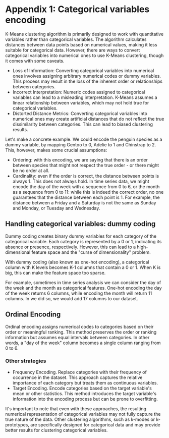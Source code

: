 # Appendix 1: Categorical variables encoding

K-Means clustering algorithm is primarily designed to work with quantitative variables rather than categorical variables. The algorithm calculates distances between data points based on numerical values, making it less suitable for categorical data. However, there are ways to convert categorical variables into numerical ones to use K-Means clustering, though it comes with some caveats.

- Loss of Information: Converting categorical variables into numerical ones involves assigning arbitrary numerical codes or dummy variables. This process may result in the loss of the inherent order or relationships between categories.
- Incorrect Interpretation: Numeric codes assigned to categorical variables can lead to a misleading interpretation. K-Means assumes a linear relationship between variables, which may not hold true for categorical variables.
- Distorted Distance Metrics: Converting categorical variables into numerical ones may create artificial distances that do not reflect the true dissimilarity between categories. This can lead to biased clustering results.

Let's make a concrete example. We could encode the penguin species as a dummy variable, by mapping Gentoo to 0, Adelie to 1 and Chinstrap to 2. This, however, makes some crucial assumptions:

* Ordering: with this encoding, we are saying that there is an order between species that might not respect the true order - or there might be no order at all.
* Cardinality: even if the order is correct, the distance between points is always 1. This does not always hold. In time series data, we might encode the day of the week with a sequence from 0 to 6, or the month as a sequence from 0 to 11: while this is indeed the correct order, no one guarantees that the distance between each point is 1. For example, the distance between a Friday and a Saturday is not the same as Sunday and Monday, or Tuesday and Wednesday.

## Handling categorical variables: dummy coding

Dummy coding creates binary dummy variables for each category of the categorical variable. Each category is represented by a 0 or 1, indicating its absence or presence, respectively. However, this can lead to a high-dimensional feature space and the "curse of dimensionality" problem.

With dummy coding (also known as one-hot encoding), a categorical column with K levels becomes K-1 columns that contain a 0 or 1. When K is big, this can make the feature space too sparse.

For example, sometimes in time series analysis we can consider the day of the week and the month as categorical features. One-hot encoding the day of the week returns 6 columns, while encoding the month will return 11 columns. In we did so, we would add 17 columns to our dataset.

## Ordinal Encoding

Ordinal encoding assigns numerical codes to categories based on their order or meaningful ranking. This method preserves the order or ranking information but assumes equal intervals between categories. In other words, a "day of the week" column becomes a single column ranging from 0 to 6.

### Other strategies

- Frequency Encoding. Replace categories with their frequency of occurrence in the dataset. This approach captures the relative importance of each category but treats them as continuous variables.
- Target Encoding. Encode categories based on the target variable's mean or other statistics. This method introduces the target variable's information into the encoding process but can be prone to overfitting.

It's important to note that even with these approaches, the resulting numerical representation of categorical variables may not fully capture the true nature of the data. Other clustering algorithms, such as k-modes or k-prototypes, are specifically designed for categorical data and may provide better results for clustering categorical variables.
